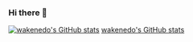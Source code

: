 ### Hi there 👋
[![wakenedo's GitHub stats](https://github-readme-stats.vercel.app/api?username=wakenedo)](https://github.com/wakenedo/github-readme-stats)
[wakenedo's GitHub stats](https://github-readme-stats.vercel.app/api?username=wakenedo&count_private=true)
<!--
**wakenedo/wakenedo** is a ✨ _special_ ✨ repository because its `README.md` (this file) appears on your GitHub profile.

Here are some ideas to get you started:

- 🔭 I’m currently working on ...
- 🌱 I’m currently learning ...
- 👯 I’m looking to collaborate on ...
- 🤔 I’m looking for help with ...
- 💬 Ask me about ...
- 📫 How to reach me: ...
- 😄 Pronouns: ...
- ⚡ Fun fact: ...
-->
